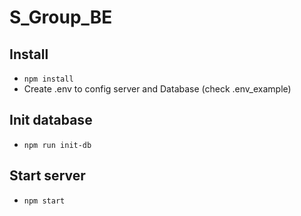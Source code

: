 # S_Group_BE

## Install

-   `npm install`
-   Create .env to config server and Database (check .env_example)

## Init database

-   `npm run init-db`

## Start server

-   `npm start`